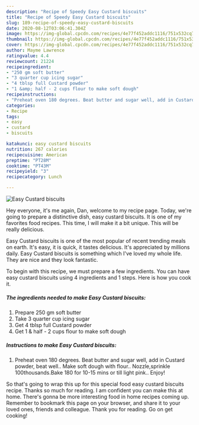 ```yaml
---
description: "Recipe of Speedy Easy Custard biscuits"
title: "Recipe of Speedy Easy Custard biscuits"
slug: 189-recipe-of-speedy-easy-custard-biscuits
date: 2020-08-12T03:06:41.304Z
image: https://img-global.cpcdn.com/recipes/4e77f452addc1116/751x532cq70/easy-custard-biscuits-recipe-main-photo.jpg
thumbnail: https://img-global.cpcdn.com/recipes/4e77f452addc1116/751x532cq70/easy-custard-biscuits-recipe-main-photo.jpg
cover: https://img-global.cpcdn.com/recipes/4e77f452addc1116/751x532cq70/easy-custard-biscuits-recipe-main-photo.jpg
author: Mayme Lawrence
ratingvalue: 4.4
reviewcount: 21224
recipeingredient:
- "250 gm soft butter"
- "3 quarter cup icing sugar"
- "4 tblsp full Custard powder"
- "1 &amp; half - 2 cups flour to make soft dough"
recipeinstructions:
- "Preheat oven 180 degrees. Beat butter and sugar well, add in Custard powder, beat well.. Make soft dough with flour.. Nozzle,sprinkle 100thousands.Bake 180 for 10-15 mins or till light pink.. Enjoy!"
categories:
- Recipe
tags:
- easy
- custard
- biscuits

katakunci: easy custard biscuits 
nutrition: 267 calories
recipecuisine: American
preptime: "PT28M"
cooktime: "PT43M"
recipeyield: "3"
recipecategory: Lunch

---
```



![Easy Custard biscuits](https://img-global.cpcdn.com/recipes/4e77f452addc1116/751x532cq70/easy-custard-biscuits-recipe-main-photo.jpg)

Hey everyone, it's me again, Dan, welcome to my recipe page. Today, we're going to prepare a distinctive dish, easy custard biscuits. It is one of my favorites food recipes. This time, I will make it a bit unique. This will be really delicious.



Easy Custard biscuits is one of the most popular of recent trending meals on earth. It's easy, it is quick, it tastes delicious. It's appreciated by millions daily. Easy Custard biscuits is something which I've loved my whole life. They are nice and they look fantastic.


To begin with this recipe, we must prepare a few ingredients. You can have easy custard biscuits using 4 ingredients and 1 steps. Here is how you cook it.

<!--inarticleads1-->

##### The ingredients needed to make Easy Custard biscuits:

1. Prepare 250 gm soft butter
1. Take 3 quarter cup icing sugar
1. Get 4 tblsp full Custard powder
1. Get 1 &amp; half - 2 cups flour to make soft dough




<!--inarticleads2-->

##### Instructions to make Easy Custard biscuits:

1. Preheat oven 180 degrees. Beat butter and sugar well, add in Custard powder, beat well.. Make soft dough with flour.. Nozzle,sprinkle 100thousands.Bake 180 for 10-15 mins or till light pink.. Enjoy!




So that's going to wrap this up for this special food easy custard biscuits recipe. Thanks so much for reading. I am confident you can make this at home. There's gonna be more interesting food in home recipes coming up. Remember to bookmark this page on your browser, and share it to your loved ones, friends and colleague. Thank you for reading. Go on get cooking!
